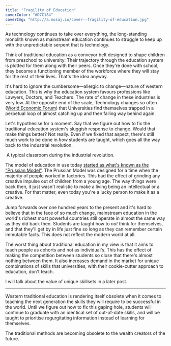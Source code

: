 ```yaml
---
title: "Fragility of Education"
coverColor: "#D7C184"
coverImg: "http://a.nosaj.io/cover--fragility-of-education.jpg"
---
```


As technology continues to take over everything, the long-standing monolith known as mainstream education continues to struggle to keep up with the unpredictable serpent that is technology.

Think of traditional education as a conveyor belt designed to shape children from preschool to university: Their trajectory through the education system is plotted for them along with their peers. Once they're done with school, they become a functioning member of the workforce where they will stay for the rest of their lives. That's the idea anyway.

It's hard to ignore the cumbersome—allergic to change—nature of western education. This is why the education system favours professions like Lawyers, Doctors, and Teachers. The rate of change in these industries is very low. At the opposite end of the scale, Technology changes so often ([World Economic Forum](http://www3.weforum.org/docs/WEF_FOJ_Executive_Summary_Jobs.pdf)) that Universities find themselves trapped in a perpetual loop of almost catching up and then falling way behind again. 

Let's hypothesise for a moment. Say that we figure out how to fix the traditional education system's sluggish response to change. Would that make things better? Not really. Even if we fixed that aspect, there's still much work to be done in *how* students are taught, which goes all the way back to the industrial revolution.

<div class="image">
	<img src="http://a.nosaj.io/school-kids-working.jpg" alt="" />
	<span class="image-caption">
		A typical classroom during the industrial revolution.
	</span>
</div>

The model of education in use today [started as what's known as the "Prussian Model"](https://www.youtube.com/watch?v=LqTwDDTjb6g). The Prussian Model was designed for a time when the majority of people worked in factories. This had the effect of grinding any creative impulse out of children from a young age. The way things were back then, it just wasn't realistic to make a living being an intellectual or a creative. For that matter, even today you're a lucky person to make it as a creative.

Jump forwards over one hundred years to the present and it's hard to believe that in the face of so much change, mainstream education in the world's richest most powerful countries still operate in almost the same way as they did back then. Students are taught how to _not_ think for themselves, and that they'll get by in life just fine so long as they can remember certain immutable facts. This does not reflect the modern world at all.

The worst thing about traditional education in my view is that it aims to teach people as cohorts and not as individual's. This has the effect of making the competition between students so close that there's almost nothing between them. It also increases demand in the market for unique combinations of skills that universities, with their cookie-cutter approach to education, don't teach.

I will talk about the value of unique skillsets in a later post.

---

Western traditional education is rendering itself obsolete when it comes to teaching the next generation the skills they will require to be successful in the world. Until we figure out how to fix this gaping hole, students will continue to graduate with an identical set of out-of-date skills, and will be taught to prioritise regurgitating information instead of learning for themselves. 

The traditional methods are becoming obsolete to the wealth creators of the future.
